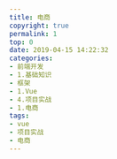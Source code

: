 ```yaml
---
title: 电商
copyright: true
permalink: 1
top: 0
date: 2019-04-15 14:22:32
categories:
- 前端开发
- 1.基础知识
- 框架
- 1.Vue
- 4.项目实战
- 1.电商
tags:
- vue
- 项目实战
- 电商
---
```

